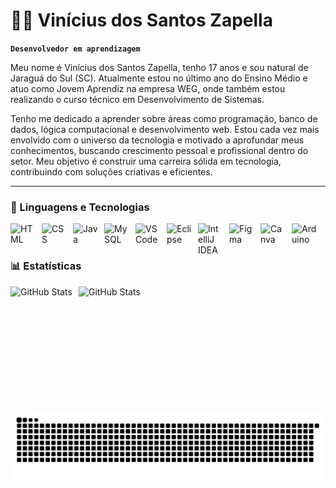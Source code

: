 # 👨‍💻 Vinícius dos Santos Zapella

**`Desenvolvedor em aprendizagem`**

Meu nome é Vinícius dos Santos Zapella, tenho 17 anos e sou natural de Jaraguá do Sul (SC). Atualmente estou no último ano do Ensino Médio e atuo como Jovem Aprendiz na empresa WEG, onde também estou realizando o curso técnico em Desenvolvimento de Sistemas.

Tenho me dedicado a aprender sobre áreas como programação, banco de dados, lógica computacional e desenvolvimento web. Estou cada vez mais envolvido com o universo da tecnologia e motivado a aprofundar meus conhecimentos, buscando crescimento pessoal e profissional dentro do setor. Meu objetivo é construir uma carreira sólida em tecnologia, contribuindo com soluções criativas e eficientes.

---

### 🤖 Linguagens e Tecnologias
<img 
    align="left" 
    alt="HTML" 
    title="HTML" 
    width="40px" 
    style="padding-right: 10px;" 
    src="https://cdn.jsdelivr.net/gh/devicons/devicon@latest/icons/html5/html5-original.svg" 
/>
<img 
    align="left" 
    alt="CSS" 
    title="CSS" 
    width="40px" 
    style="padding-right: 10px;" 
    src="https://cdn.jsdelivr.net/gh/devicons/devicon@latest/icons/css3/css3-original.svg" 
/>
<img 
    align="left" 
    alt="Java" 
    title="Java" 
    width="40px" 
    style="padding-right: 10px;" 
    src="https://cdn.jsdelivr.net/gh/devicons/devicon@latest/icons/java/java-original.svg" 
/>
<img 
    align="left" 
    alt="MySQL" 
    title="MySQL" 
    width="40px" 
    style="padding-right: 10px;" 
    src="https://cdn.jsdelivr.net/gh/devicons/devicon@latest/icons/mysql/mysql-original.svg" 
/>
<img 
    align="left" 
    alt="VS Code" 
    title="Visual Studio Code" 
    width="40px" 
    style="padding-right: 10px;" 
    src="https://cdn.jsdelivr.net/gh/devicons/devicon@latest/icons/vscode/vscode-original.svg" 
/>
<img 
    align="left" 
    alt="Eclipse" 
    title="Eclipse" 
    width="40px" 
    style="padding-right: 10px;" 
    src="https://cdn.jsdelivr.net/gh/devicons/devicon@latest/icons/eclipse/eclipse-original.svg" 
/>
<img 
    align="left" 
    alt="IntelliJ IDEA" 
    title="IntelliJ IDEA" 
    width="40px" 
    style="padding-right: 10px;" 
    src="https://cdn.jsdelivr.net/gh/devicons/devicon@latest/icons/intellij/intellij-original.svg" 
/>
<img 
    align="left" 
    alt="Figma" 
    title="Figma" 
    width="40px" 
    style="padding-right: 10px;" 
    src="https://cdn.jsdelivr.net/gh/devicons/devicon@latest/icons/figma/figma-original.svg" 
/>
<img 
    align="left" 
    alt="Canva" 
    title="Canva" 
    width="40px" 
    style="padding-right: 10px;" 
    src="https://cdn.jsdelivr.net/gh/devicons/devicon@latest/icons/canva/canva-original.svg" 
/>
<img 
    align="left" 
    alt="Arduino" 
    title="Arduino" 
    width="40px" 
    style="padding-right: 10px;" 
    src="https://cdn.jsdelivr.net/gh/devicons/devicon@latest/icons/arduino/arduino-original.svg" 
/>

<br/>
<br/>

### 📊 Estatísticas

<p>
  <img 
    align="left" 
    alt="GitHub Stats" 
    height="200" 
    style="padding-right: 10px;" 
    <img src="https://github-readme-stats.vercel.app/api?username=Vinizapella&show_icons=true&count_private=true&theme=tokyonight&locale=pt-br&cache_seconds=1800"
  />

<img 
      align="left" 
      alt="GitHub Stats" 
      height="200" 
    src="https://github-readme-stats.vercel.app/api/top-langs/?username=Vinizapella&theme=tokyonight&layout=compact&custom_title=Tecnologias&langs_count=9&cache_seconds=30" 
  />
<div >


</p>
<picture align="center">
  <source media="(prefers-color-scheme: dark)" srcset="https://raw.githubusercontent.com/Vinizapella/Vinizapella/output/github-contribution-grid-snake-dark.svg">
  <source media="(prefers-color-scheme: light)" srcset="https://raw.githubusercontent.com/Vinizapella/Vinizapella/output/github-contribution-grid-snake-dark.svg">
  <img align="center" alt="github contribution grid snake animation" src="https://raw.githubusercontent.com/Vinizapella/Vinizapella/output/github-contribution-grid-snake.svg">
</picture>
